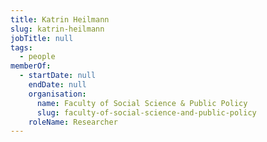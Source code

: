 ```yaml
---
title: Katrin Heilmann
slug: katrin-heilmann
jobTitle: null
tags:
  - people
memberOf:
  - startDate: null
    endDate: null
    organisation:
      name: Faculty of Social Science & Public Policy
      slug: faculty-of-social-science-and-public-policy
    roleName: Researcher
---
```

